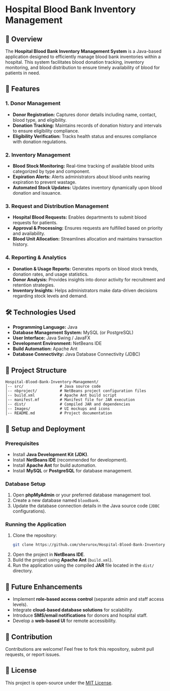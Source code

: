 # Hospital Blood Bank Inventory Management

## 📖 Overview
The **Hospital Blood Bank Inventory Management System** is a Java-based application designed to efficiently manage blood bank inventories within a hospital. This system facilitates blood donation tracking, inventory monitoring, and blood distribution to ensure timely availability of blood for patients in need.

## 🚀 Features

### 1. Donor Management
- **Donor Registration:** Captures donor details including name, contact, blood type, and eligibility.
- **Donation Tracking:** Maintains records of donation history and intervals to ensure eligibility compliance.
- **Eligibility Verification:** Tracks health status and ensures compliance with donation regulations.

### 2. Inventory Management
- **Blood Stock Monitoring:** Real-time tracking of available blood units categorized by type and component.
- **Expiration Alerts:** Alerts administrators about blood units nearing expiration to prevent wastage.
- **Automated Stock Updates:** Updates inventory dynamically upon blood donation and issuance.

### 3. Request and Distribution Management
- **Hospital Blood Requests:** Enables departments to submit blood requests for patients.
- **Approval & Processing:** Ensures requests are fulfilled based on priority and availability.
- **Blood Unit Allocation:** Streamlines allocation and maintains transaction history.

### 4. Reporting & Analytics
- **Donation & Usage Reports:** Generates reports on blood stock trends, donation rates, and usage statistics.
- **Donor Analysis:** Provides insights into donor activity for recruitment and retention strategies.
- **Inventory Insights:** Helps administrators make data-driven decisions regarding stock levels and demand.

## 🛠️ Technologies Used
- **Programming Language:** Java
- **Database Management System:** MySQL (or PostgreSQL)
- **User Interface:** Java Swing / JavaFX
- **Development Environment:** NetBeans IDE
- **Build Automation:** Apache Ant
- **Database Connectivity:** Java Database Connectivity (JDBC)

## 📂 Project Structure
```
Hospital-Blood-Bank-Inventory-Management/
│-- src/                # Java source code
│-- nbproject/          # NetBeans project configuration files
│-- build.xml           # Apache Ant build script
│-- manifest.mf         # Manifest file for JAR execution
│-- dist/               # Compiled JAR and dependencies
│-- Images/             # UI mockups and icons
│-- README.md           # Project documentation
```

## 🎯 Setup and Deployment

### Prerequisites
- Install **Java Development Kit (JDK)**.
- Install **NetBeans IDE** (recommended for development).
- Install **Apache Ant** for build automation.
- Install **MySQL** or **PostgreSQL** for database management.

### Database Setup
1. Open **phpMyAdmin** or your preferred database management tool.
2. Create a new database named `bloodbank`.
3. Update the database connection details in the Java source code (`JDBC` configurations).

### Running the Application
1. Clone the repository:
   ```bash
   git clone https://github.com/sherurox/Hospital-Blood-Bank-Inventory-Management.git
   ```
2. Open the project in **NetBeans IDE**.
3. Build the project using **Apache Ant** (`build.xml`).
4. Run the application using the compiled **JAR** file located in the `dist/` directory.

## 📌 Future Enhancements
- Implement **role-based access control** (separate admin and staff access levels).
- Integrate **cloud-based database solutions** for scalability.
- Introduce **SMS/email notifications** for donors and hospital staff.
- Develop a **web-based UI** for remote accessibility.

## 🤝 Contribution
Contributions are welcome! Feel free to fork this repository, submit pull requests, or report issues.

## 📄 License
This project is open-source under the [MIT License](LICENSE).

